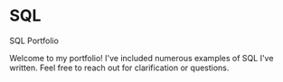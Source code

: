 # SQL
SQL Portfolio

Welcome to my portfolio! I've included numerous examples of SQL I've written. Feel free to reach out for clarification or questions.
